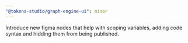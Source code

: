 ```yaml
---
"@tokens-studio/graph-engine-ui": minor
---
```


Introduce new figma nodes that help with scoping variables, adding code syntax and hidding them from being published.
